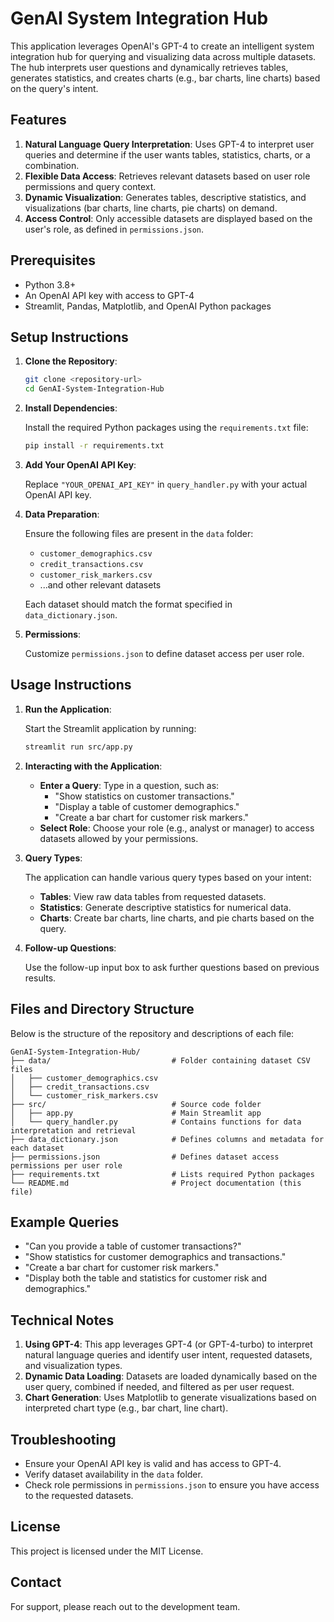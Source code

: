 
# GenAI System Integration Hub

This application leverages OpenAI's GPT-4 to create an intelligent system integration hub for querying and visualizing data across multiple datasets. The hub interprets user questions and dynamically retrieves tables, generates statistics, and creates charts (e.g., bar charts, line charts) based on the query's intent.

## Features

1. **Natural Language Query Interpretation**: Uses GPT-4 to interpret user queries and determine if the user wants tables, statistics, charts, or a combination.
2. **Flexible Data Access**: Retrieves relevant datasets based on user role permissions and query context.
3. **Dynamic Visualization**: Generates tables, descriptive statistics, and visualizations (bar charts, line charts, pie charts) on demand.
4. **Access Control**: Only accessible datasets are displayed based on the user's role, as defined in `permissions.json`.

## Prerequisites

- Python 3.8+
- An OpenAI API key with access to GPT-4
- Streamlit, Pandas, Matplotlib, and OpenAI Python packages

## Setup Instructions

1. **Clone the Repository**:

   ```bash
   git clone <repository-url>
   cd GenAI-System-Integration-Hub
   ```

2. **Install Dependencies**:

   Install the required Python packages using the `requirements.txt` file:

   ```bash
   pip install -r requirements.txt
   ```

3. **Add Your OpenAI API Key**:

   Replace `"YOUR_OPENAI_API_KEY"` in `query_handler.py` with your actual OpenAI API key.

4. **Data Preparation**:

   Ensure the following files are present in the `data` folder:
   - `customer_demographics.csv`
   - `credit_transactions.csv`
   - `customer_risk_markers.csv`
   - ...and other relevant datasets

   Each dataset should match the format specified in `data_dictionary.json`.

5. **Permissions**:

   Customize `permissions.json` to define dataset access per user role.

## Usage Instructions

1. **Run the Application**:

   Start the Streamlit application by running:

   ```bash
   streamlit run src/app.py
   ```

2. **Interacting with the Application**:

   - **Enter a Query**: Type in a question, such as:
     - "Show statistics on customer transactions."
     - "Display a table of customer demographics."
     - "Create a bar chart for customer risk markers."
   - **Select Role**: Choose your role (e.g., analyst or manager) to access datasets allowed by your permissions.

3. **Query Types**:

   The application can handle various query types based on your intent:
   - **Tables**: View raw data tables from requested datasets.
   - **Statistics**: Generate descriptive statistics for numerical data.
   - **Charts**: Create bar charts, line charts, and pie charts based on the query.

4. **Follow-up Questions**:

   Use the follow-up input box to ask further questions based on previous results.

## Files and Directory Structure

Below is the structure of the repository and descriptions of each file:

```
GenAI-System-Integration-Hub/
├── data/                           # Folder containing dataset CSV files
│   ├── customer_demographics.csv
│   ├── credit_transactions.csv
│   └── customer_risk_markers.csv
├── src/                            # Source code folder
│   ├── app.py                      # Main Streamlit app
│   └── query_handler.py            # Contains functions for data interpretation and retrieval
├── data_dictionary.json            # Defines columns and metadata for each dataset
├── permissions.json                # Defines dataset access permissions per user role
├── requirements.txt                # Lists required Python packages
└── README.md                       # Project documentation (this file)
```

## Example Queries

- "Can you provide a table of customer transactions?"
- "Show statistics for customer demographics and transactions."
- "Create a bar chart for customer risk markers."
- "Display both the table and statistics for customer risk and demographics."

## Technical Notes

1. **Using GPT-4**: This app leverages GPT-4 (or GPT-4-turbo) to interpret natural language queries and identify user intent, requested datasets, and visualization types.
2. **Dynamic Data Loading**: Datasets are loaded dynamically based on the user query, combined if needed, and filtered as per user request.
3. **Chart Generation**: Uses Matplotlib to generate visualizations based on interpreted chart type (e.g., bar chart, line chart).

## Troubleshooting

- Ensure your OpenAI API key is valid and has access to GPT-4.
- Verify dataset availability in the `data` folder.
- Check role permissions in `permissions.json` to ensure you have access to the requested datasets.

## License

This project is licensed under the MIT License.

## Contact

For support, please reach out to the development team.
